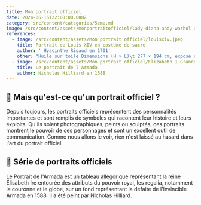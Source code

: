 ```yaml
---
title: Mon portrait officiel
date: 2024-06-15T22:00:00.000Z
category: src/content/categories/5eme.md
image: /src/content/assets/monportraitofficiel/lady-diana-andy-warhol Grande.jpeg
references:
  - image: /src/content/assets/Mon portrait officiel/louisxiv.jpeg
    title: Portrait de Louis XIV en costume de sacre
    author: ' Hyacinthe Rigaud en 1701'
    other: "Huile sur toile Dimensions (H × L)\t 277 × 194 cm, exposé au Château de Versailles"
  - image: /src/content/assets/Mon portrait officiel/Elizabeth 1 Grande.jpeg
    title: Le portrait de l'Armada
    author: Nicholas Hilliard en 1588
---
```


## 👑 Mais qu'est-ce qu'un portrait officiel ?

Depuis toujours, les portraits officiels représentent des personnalités importantes et sont remplis de symboles qui racontent leur histoire et leurs exploits. Qu'ils soient photographiques, peints ou sculptés, ces portraits montrent le pouvoir de ces personnages et sont un excellent outil de communication. Comme nous allons le voir, rien n'est laissé au hasard dans l'art du portrait officiel.

## 👀 Série de portraits officiels

Le Portrait de l'Armada est un tableau allégorique représentant la reine Élisabeth Ire entourée des attributs du pouvoir royal, les regalia, notamment la couronne et le globe, sur un fond représentant la défaite de l'Invincible Armada en 1588. Il a été peint par Nicholas Hilliard.
